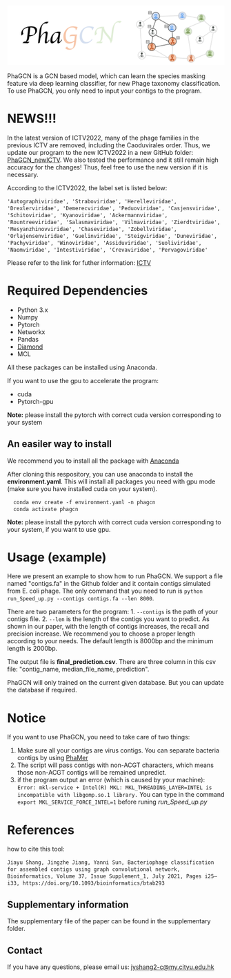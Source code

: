 <img src='phagcn_logo.png'>

PhaGCN is a GCN based model, which can learn the species masking feature via deep learning classifier, for new Phage taxonomy classification. To use PhaGCN, you only need to input your contigs to the program.




# NEWS!!!

In the latest version of ICTV2022, many of the phage families in the previous ICTV are removed, including the Caoduvirales order. Thus, we update our program to the new ICTV2022 in a new GitHub folder: [PhaGCN_newICTV](https://github.com/KennthShang/PhaGCN_newICTV). We also tested the performance and it still remain high accuracy for the changes! Thus, feel free to use the new version if it is necessary.

According to the ICTV2022, the label set is listed below:

```
'Autographiviridae', 'Straboviridae', 'Herelleviridae', 'Drexlerviridae', 'Demerecviridae', 'Peduoviridae', 'Casjensviridae', 'Schitoviridae', 'Kyanoviridae', 'Ackermannviridae', 'Rountreeviridae', 'Salasmaviridae', 'Vilmaviridae', 'Zierdtviridae', 'Mesyanzhinovviridae', 'Chaseviridae', 'Zobellviridae', 'Orlajensenviridae', 'Guelinviridae', 'Steigviridae', 'Duneviridae', 'Pachyviridae', 'Winoviridae', 'Assiduviridae', 'Suoliviridae', 'Naomviridae', 'Intestiviridae', 'Crevaviridae', 'Pervagoviridae'
```
Please refer to the link for futher information: [ICTV](https://ictv.global/taxonomy)




# Required Dependencies
* Python 3.x
* Numpy
* Pytorch
* Networkx
* Pandas
* [Diamond](https://github.com/bbuchfink/diamond)
* MCL

All these packages can be installed using Anaconda.

If you want to use the gpu to accelerate the program:
* cuda  
* Pytorch-gpu

**Note:** please install the pytorch with correct cuda version corresponding to your system

## An easiler way to install
We recommend you to install all the package with [Anaconda](https://anaconda.org/)

After cloning this respository, you can use anaconda to install the **environment.yaml**. This will install all packages you need with gpu mode (make sure you have installed cuda on your system).

      conda env create -f environment.yaml -n phagcn
      conda activate phagcn

**Note:** please install the pytorch with correct cuda version corresponding to your system, if you want to use gpu.


# Usage (example)
Here we present an example to show how to run PhaGCN. We support a file named "contigs.fa" in the Github folder and it contain contigs simulated from E. coli phage. The only command that you need to run is `python run_Speed_up.py --contigs contigs.fa --len 8000`. 

There are two parameters for the program: 1. `--contigs` is the path of your contigs file. 2. `--len` is the length of the contigs you want to predict. As shown in our paper, with the length of contigs increases, the recall and precision increase. We recommend you to choose a proper length according to your needs. The default length is 8000bp and the minimum length is 2000bp. 

The output file is **final_prediction.csv**. There are three column in this csv file: "contig_name, median_file_name, prediction".

PhaGCN will only trained on the current given database. But you can update the database if required.

# Notice
If you want to use PhaGCN, you need to take care of two things:
1. Make sure all your contigs are virus contigs. You can separate bacteria contigs by using [PhaMer](https://github.com/KennthShang/PhaMer)
2. The script will pass contigs with non-ACGT characters, which means those non-ACGT contigs will be remained unpredict.
3. if the program output an error (which is caused by your machine):
`Error: mkl-service + Intel(R) MKL: MKL_THREADING_LAYER=INTEL is incompatible with libgomp.so.1 library.`
You can type in the command `export MKL_SERVICE_FORCE_INTEL=1` before runing *run_Speed_up.py*

# References
how to cite this tool:
```
Jiayu Shang, Jingzhe Jiang, Yanni Sun, Bacteriophage classification for assembled contigs using graph convolutional network, Bioinformatics, Volume 37, Issue Supplement_1, July 2021, Pages i25–i33, https://doi.org/10.1093/bioinformatics/btab293
```

## Supplementary information
The supplementary file of the paper can be found in the supplementary folder.

## Contact
If you have any questions, please email us: jyshang2-c@my.cityu.edu.hk
